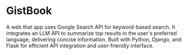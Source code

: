 # GistBook
A web that app uses Google Search API for keyword-based search. It integrates an LLM API to summarize top results in the user's preferred language, delivering concise information. Built with Python, Django, and Flask for efficient API integration and user-friendly interface.
